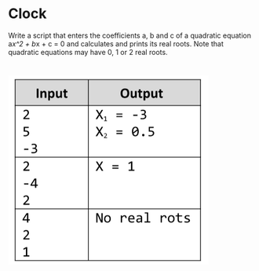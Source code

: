 # Clock
Write a script that enters the coefficients a, b and c of a quadratic equation a*x^2 + b*x + c = 0 
and calculates and prints its real roots. Note that quadratic equations may have 0, 1 or 2 real roots.

# ![Examples](example.png)